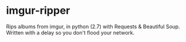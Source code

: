 # imgur-ripper
Rips albums from imgur, in python (2.7) with Requests &amp; Beautiful Soup. Written with a delay so you don't flood your network.
